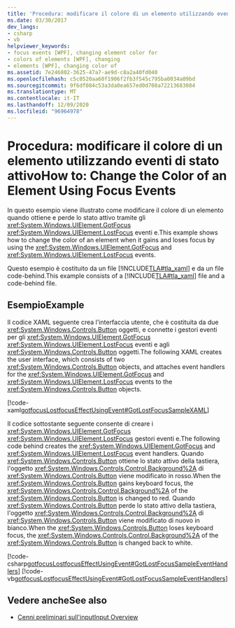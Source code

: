 ```yaml
---
title: 'Procedura: modificare il colore di un elemento utilizzando eventi di stato attivo'
ms.date: 03/30/2017
dev_langs:
- csharp
- vb
helpviewer_keywords:
- focus events [WPF], changing element color for
- colors of elements [WPF], changing
- elements [WPF], changing color of
ms.assetid: 7e246802-3625-47a7-ae9d-c8a2a40fd040
ms.openlocfilehash: c5c0520aa60f1906f2fb3f545c795ba0034a09bd
ms.sourcegitcommit: 9f6df084c53a3da0ea657ed0d708a72213683084
ms.translationtype: MT
ms.contentlocale: it-IT
ms.lasthandoff: 12/09/2020
ms.locfileid: "96964978"
---
```

# <a name="how-to-change-the-color-of-an-element-using-focus-events"></a><span data-ttu-id="b53c3-102">Procedura: modificare il colore di un elemento utilizzando eventi di stato attivo</span><span class="sxs-lookup"><span data-stu-id="b53c3-102">How to: Change the Color of an Element Using Focus Events</span></span>
<span data-ttu-id="b53c3-103">In questo esempio viene illustrato come modificare il colore di un elemento quando ottiene e perde lo stato attivo tramite gli <xref:System.Windows.UIElement.GotFocus> <xref:System.Windows.UIElement.LostFocus> eventi e.</span><span class="sxs-lookup"><span data-stu-id="b53c3-103">This example shows how to change the color of an element when it gains and loses focus by using the <xref:System.Windows.UIElement.GotFocus> and <xref:System.Windows.UIElement.LostFocus> events.</span></span>  
  
 <span data-ttu-id="b53c3-104">Questo esempio è costituito da un file [!INCLUDE[TLA#tla_xaml](../../../includes/tlasharptla-xaml-md.md)] e da un file code-behind.</span><span class="sxs-lookup"><span data-stu-id="b53c3-104">This example consists of a [!INCLUDE[TLA#tla_xaml](../../../includes/tlasharptla-xaml-md.md)] file and a code-behind file.</span></span>  
  
## <a name="example"></a><span data-ttu-id="b53c3-105">Esempio</span><span class="sxs-lookup"><span data-stu-id="b53c3-105">Example</span></span>  
 <span data-ttu-id="b53c3-106">Il codice XAML seguente crea l'interfaccia utente, che è costituita da due <xref:System.Windows.Controls.Button> oggetti, e connette i gestori eventi per gli <xref:System.Windows.UIElement.GotFocus> <xref:System.Windows.UIElement.LostFocus> eventi e agli <xref:System.Windows.Controls.Button> oggetti.</span><span class="sxs-lookup"><span data-stu-id="b53c3-106">The following XAML creates the user interface, which consists of two <xref:System.Windows.Controls.Button> objects, and attaches event handlers for the <xref:System.Windows.UIElement.GotFocus> and <xref:System.Windows.UIElement.LostFocus> events to the <xref:System.Windows.Controls.Button> objects.</span></span>  
  
 [!code-xaml[gotfocusLostfocusEffectUsingEvent#GotLostFocusSampleXAML](~/samples/snippets/csharp/VS_Snippets_Wpf/gotfocusLostfocusEffectUsingEvent/CSharp/Window1.xaml#gotlostfocussamplexaml)]  
  
 <span data-ttu-id="b53c3-107">Il codice sottostante seguente consente di creare i <xref:System.Windows.UIElement.GotFocus> <xref:System.Windows.UIElement.LostFocus> gestori eventi e.</span><span class="sxs-lookup"><span data-stu-id="b53c3-107">The following code behind creates the <xref:System.Windows.UIElement.GotFocus> and <xref:System.Windows.UIElement.LostFocus> event handlers.</span></span>  <span data-ttu-id="b53c3-108">Quando <xref:System.Windows.Controls.Button> ottiene lo stato attivo della tastiera, l'oggetto <xref:System.Windows.Controls.Control.Background%2A> di <xref:System.Windows.Controls.Button> viene modificato in rosso.</span><span class="sxs-lookup"><span data-stu-id="b53c3-108">When the <xref:System.Windows.Controls.Button> gains keyboard focus, the <xref:System.Windows.Controls.Control.Background%2A> of the <xref:System.Windows.Controls.Button> is changed to red.</span></span>  <span data-ttu-id="b53c3-109">Quando <xref:System.Windows.Controls.Button> perde lo stato attivo della tastiera, l'oggetto <xref:System.Windows.Controls.Control.Background%2A> di <xref:System.Windows.Controls.Button> viene modificato di nuovo in bianco.</span><span class="sxs-lookup"><span data-stu-id="b53c3-109">When the <xref:System.Windows.Controls.Button> loses keyboard focus, the <xref:System.Windows.Controls.Control.Background%2A> of the <xref:System.Windows.Controls.Button> is changed back to white.</span></span>  
  
 [!code-csharp[gotfocusLostfocusEffectUsingEvent#GotLostFocusSampleEventHandlers](~/samples/snippets/csharp/VS_Snippets_Wpf/gotfocusLostfocusEffectUsingEvent/CSharp/Window1.xaml.cs#gotlostfocussampleeventhandlers)]
 [!code-vb[gotfocusLostfocusEffectUsingEvent#GotLostFocusSampleEventHandlers](~/samples/snippets/visualbasic/VS_Snippets_Wpf/gotfocusLostfocusEffectUsingEvent/VisualBasic/Window1.xaml.vb#gotlostfocussampleeventhandlers)]  
  
## <a name="see-also"></a><span data-ttu-id="b53c3-110">Vedere anche</span><span class="sxs-lookup"><span data-stu-id="b53c3-110">See also</span></span>

- [<span data-ttu-id="b53c3-111">Cenni preliminari sull'input</span><span class="sxs-lookup"><span data-stu-id="b53c3-111">Input Overview</span></span>](input-overview.md)
